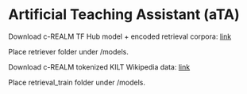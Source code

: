 # Artificial Teaching Assistant (aTA)

Download c-REALM TF Hub model + encoded retrieval corpora: [link](https://storage.googleapis.com/rt-checkpoint/retriever.zip)

Place retriever folder under /models.

Download c-REALM tokenized KILT Wikipedia data: [link](https://storage.googleapis.com/rt-checkpoint/kilt_retrieval_train.zip)

Place retrieval_train folder under /models.
